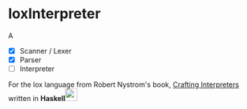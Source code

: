 # loxInterpreter
A
- [X] Scanner / Lexer
- [X] Parser
- [ ] Interpreter

For the lox language from Robert Nystrom's book, [Crafting Interpreters](https://craftinginterpreters.com/) written in **Haskell**<img src="https://cdn.jsdelivr.net/gh/devicons/devicon@latest/icons/haskell/haskell-original.svg" width="25" height="25" />

